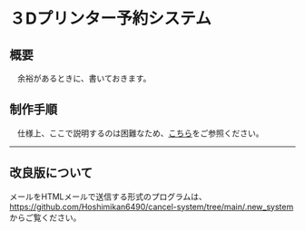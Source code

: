 # ３Dプリンター予約システム

## 概要
　余裕があるときに、書いておきます。

## 制作手順
　仕様上、ここで説明するのは困難なため、[こちら](https://docs.google.com/presentation/d/1qhq1a0Gp9c_rRTDgAXwwpJ86I5D6EM2H/edit?usp=sharing&ouid=106480420577465092683&rtpof=true&sd=true)をご参照ください。

---
## 改良版について
メールをHTMLメールで送信する形式のプログラムは、https://github.com/Hoshimikan6490/cancel-system/tree/main/.new_system からご覧ください。
